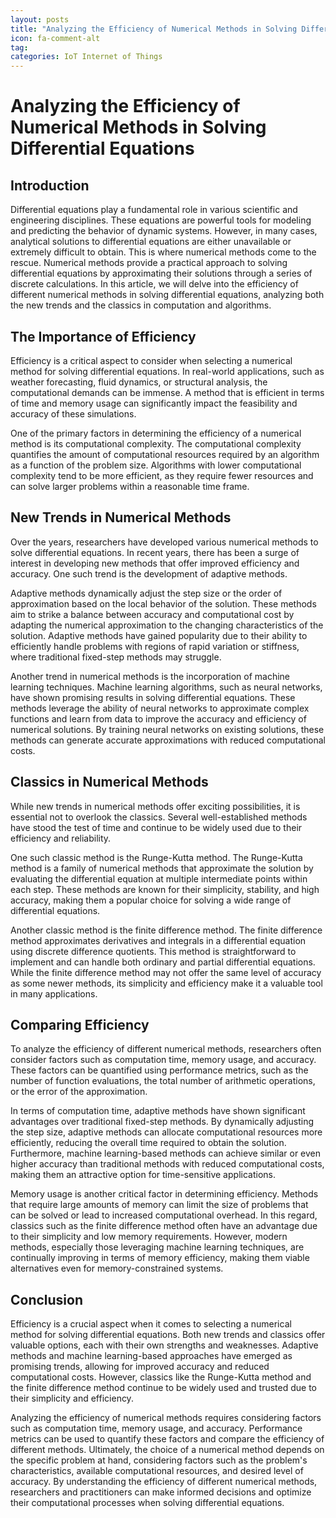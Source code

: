 ```yaml
---
layout: posts
title: "Analyzing the Efficiency of Numerical Methods in Solving Differential Equations"
icon: fa-comment-alt
tag:      
categories: IoT Internet of Things
---
```



# Analyzing the Efficiency of Numerical Methods in Solving Differential Equations

## Introduction

Differential equations play a fundamental role in various scientific and engineering disciplines. These equations are powerful tools for modeling and predicting the behavior of dynamic systems. However, in many cases, analytical solutions to differential equations are either unavailable or extremely difficult to obtain. This is where numerical methods come to the rescue. Numerical methods provide a practical approach to solving differential equations by approximating their solutions through a series of discrete calculations. In this article, we will delve into the efficiency of different numerical methods in solving differential equations, analyzing both the new trends and the classics in computation and algorithms.

## The Importance of Efficiency

Efficiency is a critical aspect to consider when selecting a numerical method for solving differential equations. In real-world applications, such as weather forecasting, fluid dynamics, or structural analysis, the computational demands can be immense. A method that is efficient in terms of time and memory usage can significantly impact the feasibility and accuracy of these simulations.

One of the primary factors in determining the efficiency of a numerical method is its computational complexity. The computational complexity quantifies the amount of computational resources required by an algorithm as a function of the problem size. Algorithms with lower computational complexity tend to be more efficient, as they require fewer resources and can solve larger problems within a reasonable time frame.

## New Trends in Numerical Methods

Over the years, researchers have developed various numerical methods to solve differential equations. In recent years, there has been a surge of interest in developing new methods that offer improved efficiency and accuracy. One such trend is the development of adaptive methods.

Adaptive methods dynamically adjust the step size or the order of approximation based on the local behavior of the solution. These methods aim to strike a balance between accuracy and computational cost by adapting the numerical approximation to the changing characteristics of the solution. Adaptive methods have gained popularity due to their ability to efficiently handle problems with regions of rapid variation or stiffness, where traditional fixed-step methods may struggle.

Another trend in numerical methods is the incorporation of machine learning techniques. Machine learning algorithms, such as neural networks, have shown promising results in solving differential equations. These methods leverage the ability of neural networks to approximate complex functions and learn from data to improve the accuracy and efficiency of numerical solutions. By training neural networks on existing solutions, these methods can generate accurate approximations with reduced computational costs.

## Classics in Numerical Methods

While new trends in numerical methods offer exciting possibilities, it is essential not to overlook the classics. Several well-established methods have stood the test of time and continue to be widely used due to their efficiency and reliability.

One such classic method is the Runge-Kutta method. The Runge-Kutta method is a family of numerical methods that approximate the solution by evaluating the differential equation at multiple intermediate points within each step. These methods are known for their simplicity, stability, and high accuracy, making them a popular choice for solving a wide range of differential equations.

Another classic method is the finite difference method. The finite difference method approximates derivatives and integrals in a differential equation using discrete difference quotients. This method is straightforward to implement and can handle both ordinary and partial differential equations. While the finite difference method may not offer the same level of accuracy as some newer methods, its simplicity and efficiency make it a valuable tool in many applications.

## Comparing Efficiency

To analyze the efficiency of different numerical methods, researchers often consider factors such as computation time, memory usage, and accuracy. These factors can be quantified using performance metrics, such as the number of function evaluations, the total number of arithmetic operations, or the error of the approximation.

In terms of computation time, adaptive methods have shown significant advantages over traditional fixed-step methods. By dynamically adjusting the step size, adaptive methods can allocate computational resources more efficiently, reducing the overall time required to obtain the solution. Furthermore, machine learning-based methods can achieve similar or even higher accuracy than traditional methods with reduced computational costs, making them an attractive option for time-sensitive applications.

Memory usage is another critical factor in determining efficiency. Methods that require large amounts of memory can limit the size of problems that can be solved or lead to increased computational overhead. In this regard, classics such as the finite difference method often have an advantage due to their simplicity and low memory requirements. However, modern methods, especially those leveraging machine learning techniques, are continually improving in terms of memory efficiency, making them viable alternatives even for memory-constrained systems.

## Conclusion

Efficiency is a crucial aspect when it comes to selecting a numerical method for solving differential equations. Both new trends and classics offer valuable options, each with their own strengths and weaknesses. Adaptive methods and machine learning-based approaches have emerged as promising trends, allowing for improved accuracy and reduced computational costs. However, classics like the Runge-Kutta method and the finite difference method continue to be widely used and trusted due to their simplicity and efficiency.

Analyzing the efficiency of numerical methods requires considering factors such as computation time, memory usage, and accuracy. Performance metrics can be used to quantify these factors and compare the efficiency of different methods. Ultimately, the choice of a numerical method depends on the specific problem at hand, considering factors such as the problem's characteristics, available computational resources, and desired level of accuracy. By understanding the efficiency of different numerical methods, researchers and practitioners can make informed decisions and optimize their computational processes when solving differential equations.